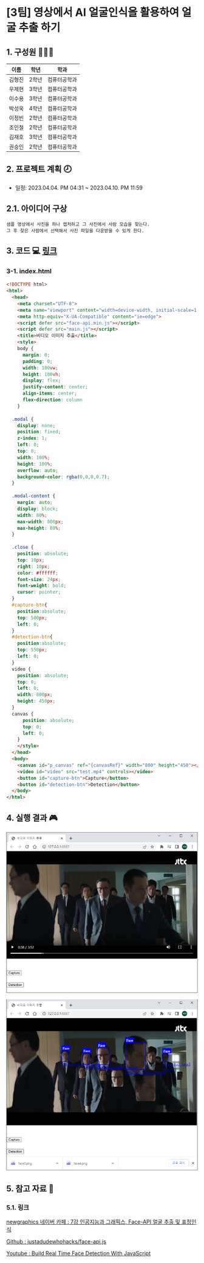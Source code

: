 # [3팀] 영상에서 AI 얼굴인식을 활용하여 얼굴 추출 하기

## 1. 구성원 👩‍👧‍👦

|이름|학년|학과|
|---|---|---|
|김형진|2학년|컴퓨터공학과|
|우제현|3학년|컴퓨터공학과|
|이수용|3학년|컴퓨터공학과|
|박성욱|4학년|컴퓨터공학과|
|이정빈|2학년|컴퓨터공학과|
|조인철|2학년|컴퓨터공학과|
|김재호|3학년|컴퓨터공학과|
|권승인|2학년|컴퓨터공학과|


## 2. 프로젝트 계획 🕗 
  * 일정: 2023.04.04. PM 04:31 ~ 2023.04.10. PM 11:59
 
## 2.1. 아이디어 구상

```
샘플 영상에서 사진을 하나 캡처하고 그 사진에서 사람 모습을 찾는다.
그 후 찾은 사람에서 선택해서 사진 파일을 다운받을 수 있게 한다.
```


## 3. 코드 💻 [링크](https://github.com/anulabgit/face-api/tree/main/face-api)

### 3-1. index.html

```html
<!DOCTYPE html>
<html>
  <head>
    <meta charset="UTF-8">
    <meta name="viewport" content="width=device-width, initial-scale=1.0">
    <meta http-equiv="X-UA-Compatible" content="ie=edge">
    <script defer src="face-api.min.js"></script>
    <script defer src="main.js"></script>
    <title>비디오 이미지 추출</title>
    <style>
    body {
      margin: 0;
      padding: 0;
      width: 100vw;
      height: 100vh;
      display: flex;
      justify-content: center;
      align-items: center;
      flex-direction: column
    }

  .modal {
    display: none;
    position: fixed;
    z-index: 1;
    left: 0;
    top: 0;
    width: 100%;
    height: 100%;
    overflow: auto;
    background-color: rgba(0,0,0,0.7);
  }

  .modal-content {
    margin: auto;
    display: block;
    width: 80%;
    max-width: 800px;
    max-height: 80%;
  }

  .close {
    position: absolute;
    top: 10px;
    right: 10px;
    color: #ffffff;
    font-size: 24px;
    font-weight: bold;
    cursor: pointer;
  }
  #capture-btn{
    position:absolute;
    top: 500px;
    left: 0;
  }
  #detection-btn{
    position:absolute;
    top: 550px;
    left: 0;
  }
  video {
    position: absolute;
    top: 0;
    left: 0;
    width: 800px;
    height: 450px;
  }
  canvas {
      position: absolute;
      top: 0;
      left: 0;
    }
    </style>
  </head>
  <body>
    <canvas id="p_canvas" ref="{canvasRef}" width="800" height="450"></canvas>
    <video id="video" src="test.mp4" controls></video>
    <button id="capture-btn">Capture</button>
    <button id="detection-btn">Detection</button>
  </body>
</html>
```

## 4. 실행 결과 🎮

![21](/img/21.png)

![22](/img/22.png)


## 5. 참고 자료 📂

### 5.1. 링크

[newgraphics 네이버 카페 : 7강 인공지능과 그래픽스, Face-API 얼굴 추출 및 표정인식](https://cafe.naver.com/newgraphics/153)

[Github : justadudewhohacks/face-api.js](https://github.com/justadudewhohacks/face-api.js)

[Youtube : Build Real Time Face Detection With JavaScript](https://www.youtube.com/watch?v=CVClHLwv-4I)
